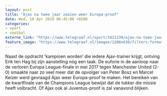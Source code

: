 ```yaml
---
layout: post
title: "Ajax na twee jaar zaaien weer Europa-proof"
date: Wed, 10 Apr 2019 06:45:00 +0200
categories: 
- sport 
- voetbal 
externe_link: "https://www.telegraaf.nl/sport/3421239/ajax-na-twee-jaar-zaaien-weer-europa-proof"
feature_image: "https://www.telegraaf.nl/images/1200x630/filters:format(jpeg):quality(80)/cdn-kiosk-api.telegraaf.nl/72cc56e8-5b13-11e9-af69-0255c322e81b.jpg"
---
```


<p class="intro">Naast de opdracht ’kampioen worden’ die iedere Ajax-trainer krijgt, ontving Erik ten Hag bij zijn aanstelling nóg een taak. De euforie in de aanloop naar de verloren Europa League-finale in mei 2017 tegen Manchester United (2-0) smaakte naar zo veel meer dat de opvolger van Peter Bosz en Marcel Keizer werd gevraagd Ajax weer Europa-proof te maken. Het bereiken van de kwartfinale van de Champions League bewijst dat de tukker die missie heeft volbracht. Of Ajax ook al Juventus-proof is zal vanavond blijken.</p>
